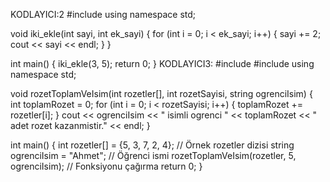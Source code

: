 KODLAYICI:2
#include <iostream>
using namespace std;

void iki_ekle(int sayi, int ek_sayi) {
    for (int i = 0; i < ek_sayi; i++) {
        sayi += 2;
        cout << sayi << endl;
    }
}

int main() {
    iki_ekle(3, 5);
    return 0;
}
KODLAYICI3:
#include <iostream>
#include <string>
using namespace std;

void rozetToplamVeIsim(int rozetler[], int rozetSayisi, string ogrenciIsim) {
    int toplamRozet = 0;
    for (int i = 0; i < rozetSayisi; i++) {
        toplamRozet += rozetler[i];
    }
    cout << ogrenciIsim << " isimli ogrenci " << toplamRozet << " adet rozet kazanmistir." << endl;
}

int main() {
    int rozetler[] = {5, 3, 7, 2, 4}; // Örnek rozetler dizisi
    string ogrenciIsim = "Ahmet"; // Öğrenci ismi
    rozetToplamVeIsim(rozetler, 5, ogrenciIsim); // Fonksiyonu çağırma
    return 0;
}
